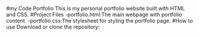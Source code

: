#my Code Portfolio
This is my personal portfolio website built with HTML and CSS.
#Project Files
-portfolio.html:The main webpage with portfolio content.
-portfolio.css:The stylesheet for styling the portfolio page.
#How to use
Download or clone the repository:
